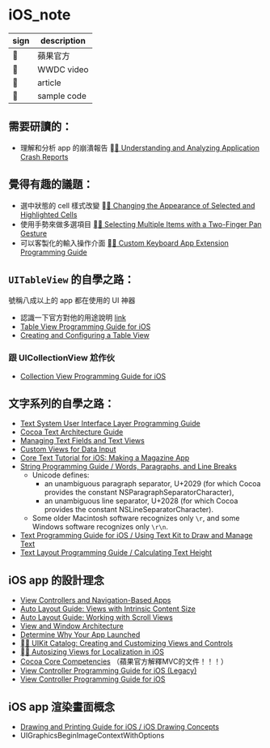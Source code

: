 # iOS_note

| sign | description |
|------|-------------|
|     | 蘋果官方 |
|  📼  | WWDC video |
|  📝  | article |
|  💾  | sample code |


## 需要研讀的：
- 理解和分析 app 的崩潰報告 [📝 Understanding and Analyzing Application Crash Reports](https://developer.apple.com/library/archive/technotes/tn2151/_index.html)


## 覺得有趣的議題：
- 選中狀態的 cell 樣式改變 [💾 Changing the Appearance of Selected and Highlighted Cells](https://developer.apple.com/documentation/uikit/uicollectionviewdelegate/changing_the_appearance_of_selected_and_highlighted_cells)
- 使用手勢來做多選項目 [💾 Selecting Multiple Items with a Two-Finger Pan Gesture](https://developer.apple.com/documentation/uikit/uitableviewdelegate/selecting_multiple_items_with_a_two-finger_pan_gesture)
- 可以客製化的輸入操作介面 [📝 Custom Keyboard App Extension Programming Guide](https://developer.apple.com/library/archive/documentation/General/Conceptual/ExtensibilityPG/CustomKeyboard.html#//apple_ref/doc/uid/TP40014214-CH16-SW1)


## `UITableView` 的自學之路：
號稱八成以上的 app 都在使用的 UI 神器
- 認識一下官方對他的用途說明 [link](https://developer.apple.com/documentat\ion/uikit/views_and_controls/table_views#//apple_ref/doc/uid/TP40007451)
- [Table View Programming Guide for iOS](https://developer.apple.com/library/archive/documentation/UserExperience/Conceptual/TableView_iPhone/TableViewAPIOverview/TableViewAPIOverview.html#//apple_ref/doc/uid/TP40007451-CH4-SW2)
- [Creating and Configuring a Table View](https://developer.apple.com/library/archive/documentation/UserExperience/Conceptual/TableView_iPhone/CreateConfigureTableView/CreateConfigureTableView.html)

### 跟 UICollectionView 尬作伙
- [Collection View Programming Guide for iOS](https://developer.apple.com/library/archive/documentation/WindowsViews/Conceptual/CollectionViewPGforIOS/Introduction/Introduction.html)


## 文字系列的自學之路：
- [Text System User Interface Layer Programming Guide](https://developer.apple.com/library/archive/documentation/Cocoa/Conceptual/TextUILayer/TextUILayer.html#//apple_ref/doc/uid/10000090-SW1)
- [Cocoa Text Architecture Guide](https://developer.apple.com/library/archive/documentation/TextFonts/Conceptual/CocoaTextArchitecture/Introduction/Introduction.html#//apple_ref/doc/uid/TP40009459)
- [Managing Text Fields and Text Views](https://developer.apple.com/library/archive/documentation/StringsTextFonts/Conceptual/TextAndWebiPhoneOS/ManageTextFieldTextViews/ManageTextFieldTextViews.html#//apple_ref/doc/uid/TP40009542-CH10-SW1)
- [Custom Views for Data Input](https://developer.apple.com/library/archive/documentation/StringsTextFonts/Conceptual/TextAndWebiPhoneOS/InputViews/InputViews.html#//apple_ref/doc/uid/TP40009542-CH12)
- [Core Text Tutorial for iOS: Making a Magazine App](https://www.raywenderlich.com/578-core-text-tutorial-for-ios-making-a-magazine-app)
- [String Programming Guide / Words, Paragraphs, and Line Breaks](https://developer.apple.com/library/archive/documentation/Cocoa/Conceptual/Strings/Articles/stringsParagraphBreaks.html#//apple_ref/doc/uid/TP40005016-SW1)
  - Unicode defines:
    - an unambiguous paragraph separator, U+2029 (for which Cocoa provides the constant NSParagraphSeparatorCharacter), 
    - an unambiguous line separator, U+2028 (for which Cocoa provides the constant NSLineSeparatorCharacter).
  - Some older Macintosh software recognizes only `\r`, and some Windows software recognizes only `\r\n`.
- [Text Programming Guide for iOS / Using Text Kit to Draw and Manage Text](https://developer.apple.com/library/archive/documentation/StringsTextFonts/Conceptual/TextAndWebiPhoneOS/CustomTextProcessing/CustomTextProcessing.html)
- [Text Layout Programming Guide / Calculating Text Height](https://developer.apple.com/library/archive/documentation/Cocoa/Conceptual/TextLayout/Tasks/StringHeight.html#//apple_ref/doc/uid/20001809-CJBGBIBB)



## iOS app 的設計理念
- [View Controllers and Navigation-Based Apps](https://developer.apple.com/library/archive/documentation/UserExperience/Conceptual/TableView_iPhone/TableViewAndDataModel/TableViewAndDataModel.html#//apple_ref/doc/uid/TP40007451-CH5-SW7)
- [Auto Layout Guide: Views with Intrinsic Content Size](https://developer.apple.com/library/archive/documentation/UserExperience/Conceptual/AutolayoutPG/ViewswithIntrinsicContentSize.html)
- [Auto Layout Guide: Working with Scroll Views](https://developer.apple.com/library/archive/documentation/UserExperience/Conceptual/AutolayoutPG/WorkingwithScrollViews.html#//apple_ref/doc/uid/TP40010853-CH24-SW1)
- [View and Window Architecture](https://developer.apple.com/library/archive/documentation/WindowsViews/Conceptual/ViewPG_iPhoneOS/WindowsandViews/WindowsandViews.html#//apple_ref/doc/uid/TP40009503-CH2-SW1)
- [Determine Why Your App Launched](https://developer.apple.com/documentation/uikit/app_and_environment/responding_to_the_launch_of_your_app#2922740)
- [💾 UIKit Catalog: Creating and Customizing Views and Controls](https://developer.apple.com/documentation/uikit/views_and_controls/uikit_catalog_creating_and_customizing_views_and_controls)
- [💾 Autosizing Views for Localization in iOS](https://developer.apple.com/documentation/xcode/autosizing_views_for_localization_in_ios)
- [Cocoa Core Competencies](https://developer.apple.com/library/archive/documentation/General/Conceptual/DevPedia-CocoaCore/ControllerObject.html) （蘋果官方解釋MVC的文件！！！）
- [View Controller Programming Guide for iOS (Legacy)](https://developer.apple.com/library/archive/documentation/WindowsViews/Conceptual/ViewControllerPGforiOSLegacy/BasicViewControllers/BasicViewControllers.html#//apple_ref/doc/uid/TP40011381-CH101-SW1)
- [View Controller Programming Guide for iOS](https://developer.apple.com/library/archive/featuredarticles/ViewControllerPGforiPhoneOS/index.html#//apple_ref/doc/uid/TP40007457)


## iOS app 渲染畫面概念

- [Drawing and Printing Guide for iOS / iOS Drawing Concepts](https://developer.apple.com/library/archive/documentation/2DDrawing/Conceptual/DrawingPrintingiOS/GraphicsDrawingOverview/GraphicsDrawingOverview.html#//apple_ref/doc/uid/TP40010156-CH14-SW3)
- UIGraphicsBeginImageContextWithOptions


